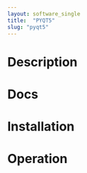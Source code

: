 ```yaml
---
layout: software_single
title:  "PYQT5"
slug: "pyqt5"
---
```

# Description

# Docs

# Installation

# Operation
